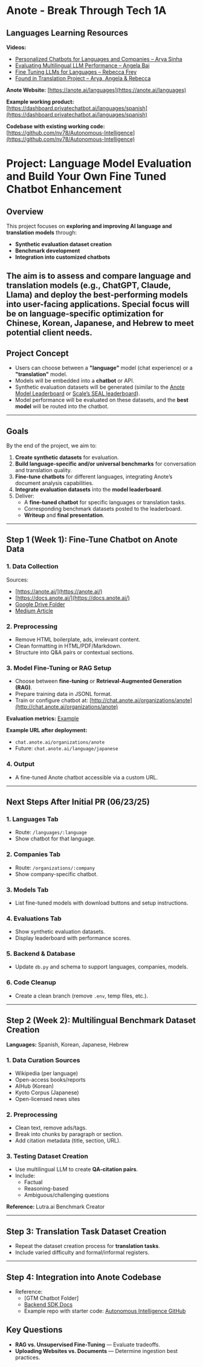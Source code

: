 # Anote - Break Through Tech 1A

## Languages Learning Resources
**Videos:**
- [Personalized Chatbots for Languages and Companies – Arya Sinha](https://www.youtube.com/watch?v=1BU1_Ii4SVQ)
- [Evaluating Multilingual LLM Performance – Angela Bai](https://www.youtube.com/watch?v=FisQu6RqyEI)
- [Fine Tuning LLMs for Languages – Rebecca Frey](https://www.youtube.com/watch?v=Mk3opMRlWcU)
- [Found in Translation Project – Arya, Angela & Rebecca](https://www.youtube.com/watch?v=w9f9LZhzFuw&t=490s)

**Anote Website:**
[https://anote.ai/languages](https://anote.ai/languages)


**Example working product:**
[https://dashboard.privatechatbot.ai/languages/spanish](https://dashboard.privatechatbot.ai/languages/spanish)


**Codebase with existing working code:**
[https://github.com/nv78/Autonomous-Intelligence](https://github.com/nv78/Autonomous-Intelligence)


# Project: Language Model Evaluation and Build Your Own Fine Tuned Chatbot Enhancement

## **Overview**
This project focuses on **exploring and improving AI language and translation models** through:

- **Synthetic evaluation dataset creation**
- **Benchmark development**
- **Integration into customized chatbots**

The aim is to **assess and compare** language and translation models (e.g., ChatGPT, Claude, Llama) and deploy the **best-performing models** into user-facing applications.
Special focus will be on **language-specific optimization** for **Chinese, Korean, Japanese, and Hebrew** to meet potential client needs.
---

## **Project Concept**
- Users can choose between a **"language"** model (chat experience) or a **"translation"** model.
- Models will be embedded into a **chatbot** or API.
- Synthetic evaluation datasets will be generated (similar to the [Anote Model Leaderboard](https://anote.ai/leaderboard) or [Scale’s SEAL leaderboard](https://scale.com/leaderboard)).
- Model performance will be evaluated on these datasets, and the **best model** will be routed into the chatbot.

---

## **Goals**
By the end of the project, we aim to:
1. **Create synthetic datasets** for evaluation.
2. **Build language-specific and/or universal benchmarks** for conversation and translation quality.
3. **Fine-tune chatbots** for different languages, integrating Anote’s document analysis capabilities.
4. **Integrate evaluation datasets** into the **model leaderboard**.
5. Deliver:
   - A **fine-tuned chatbot** for specific languages or translation tasks.
   - Corresponding benchmark datasets posted to the leaderboard.
   - **Writeup** and **final presentation**.

---

## **Step 1 (Week 1): Fine-Tune Chatbot on Anote Data**

### **1. Data Collection**
Sources:
- [https://anote.ai/](https://anote.ai/)
- [https://docs.anote.ai/](https://docs.anote.ai/)
- [Google Drive Folder](https://drive.google.com/drive/folders/1RonBrEWV4sxVr7Cdd2uYc6xK6UZfQIMK)
- [Medium Article](https://anote-ai.medium.com/anotes-ai-platform-excels-in-rigorous-nist-and-humane-intelligence-red-team-evaluation-c74e2b112d5a)

### **2. Preprocessing**
- Remove HTML boilerplate, ads, irrelevant content.
- Clean formatting in HTML/PDF/Markdown.
- Structure into Q&A pairs or contextual sections.

### **3. Model Fine-Tuning or RAG Setup**
- Choose between **fine-tuning** or **Retrieval-Augmented Generation (RAG)**.
- Prepare training data in JSONL format.
- Train or configure chatbot at:
  [http://chat.anote.ai/organizations/anote](http://chat.anote.ai/organizations/anote)

**Evaluation metrics:** [Example](https://docs.anote.ai/api-prompting/example8.html)

**Example URL after deployment:**
- `chat.anote.ai/organizations/anote`
- Future: `chat.anote.ai/language/japanese`

### **4. Output**
- A fine-tuned Anote chatbot accessible via a custom URL.

---

## **Next Steps After Initial PR (06/23/25)**

### **1. Languages Tab**
- Route: `/languages/:language`
- Show chatbot for that language.

### **2. Companies Tab**
- Route: `/organizations/:company`
- Show company-specific chatbot.

### **3. Models Tab**
- List fine-tuned models with download buttons and setup instructions.

### **4. Evaluations Tab**
- Show synthetic evaluation datasets.
- Display leaderboard with performance scores.

### **5. Backend & Database**
- Update `db.py` and schema to support languages, companies, models.

### **6. Code Cleanup**
- Create a clean branch (remove `.env`, temp files, etc.).

---

## **Step 2 (Week 2): Multilingual Benchmark Dataset Creation**

**Languages:** Spanish, Korean, Japanese, Hebrew

### **1. Data Curation Sources**
- Wikipedia (per language)
- Open-access books/reports
- AIHub (Korean)
- Kyoto Corpus (Japanese)
- Open-licensed news sites

### **2. Preprocessing**
- Clean text, remove ads/tags.
- Break into chunks by paragraph or section.
- Add citation metadata (title, section, URL).

### **3. Testing Dataset Creation**
- Use multilingual LLM to create **QA-citation pairs**.
- Include:
  - Factual
  - Reasoning-based
  - Ambiguous/challenging questions

**Reference:** Lutra.ai Benchmark Creator

---

## **Step 3: Translation Task Dataset Creation**
- Repeat the dataset creation process for **translation tasks**.
- Include varied difficulty and formal/informal registers.

---

## **Step 4: Integration into Anote Codebase**
- Reference:
  - [GTM Chatbot Folder]
  - [Backend SDK Docs](https://docs.anote.ai/api-overview/chat.html)
  - Example repo with starter code: [Autonomous Intelligence GitHub](https://github.com/nv78/Autonomous-Intelligence)


## **Key Questions**
- **RAG vs. Unsupervised Fine-Tuning** — Evaluate tradeoffs.
- **Uploading Websites vs. Documents** — Determine ingestion best practices.